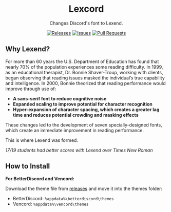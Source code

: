 <div align="center">

<h1>Lexcord</h1>
Changes Discord's font to Lexend.
</p>

[release-badge]: https://img.shields.io/github/v/release/WinterFloof/Lexcord
[release-link]: https://github.com/WinterFloof/Lexcord/releases
[issues-badge]: https://img.shields.io/github/issues/WinterFloof/Lexcord
[issues-link]: https://github.com/WinterFloof/Lexcord/issues
[prs-badge]: https://img.shields.io/github/issues-pr/WinterFloof/Lexcord
[prs-link]: https://github.com/WinterFloof/Lexcord/pulls

[![Releases][release-badge]][release-link]
[![Issues][issues-badge]][issues-link]
[![Pull Requests][prs-badge]][prs-link]

</div>

## Why Lexend?

For more than 60 years the U.S. Department of Education has found that nearly 70% of the population experiences some reading difficulty. In 1999, as an educational therapist, Dr. Bonnie Shaver-Troup, working with clients, began observing that reading issues masked the individual’s true capability and intelligence. In 2000, Bonnie theorized that reading performance would improve through use of:
- **A sans-serif font to reduce cognitive noise**
- **Expanded scaling to improve potential for character recognition**
- **Hyper-expansion of character spacing, which creates a greater lag time and reduces potential crowding and masking effects**

These changes led to the development of seven specially-designed fonts, which create an immediate improvement in reading performance.

This is where Lexend was formed.


*17/19 students had better scores with Lexend over Times New Roman*

## How to Install

**For BetterDiscord and Vencord:**

Download the theme file from [releases](https://github.com/WinterFloof/Lexcord/releases) and move it into the themes folder:

- BetterDiscord: `%appdata%\betterdiscord\themes`
- Vencord: `%appdata%\vencord\themes`
